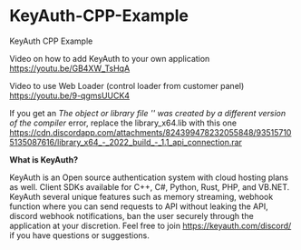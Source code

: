 # KeyAuth-CPP-Example
KeyAuth CPP Example

Video on how to add KeyAuth to your own application https://youtu.be/GB4XW_TsHqA

Video to use Web Loader (control loader from customer panel) https://youtu.be/9-qgmsUUCK4

If you get an *The object or library file '' was created by a different version of the compiler* error, replace the library_x64.lib with this one https://cdn.discordapp.com/attachments/824399478232055848/935157105135087616/library_x64_-_2022_build_-_1.1_api_connection.rar

**What is KeyAuth?**

KeyAuth is an Open source authentication system with cloud hosting plans as well. Client SDKs available for C++, C#, Python, Rust, PHP, and VB.NET.
KeyAuth several unique features such as memory streaming, webhook function where you can send requests to API without leaking the API, discord webhook notifications, ban the user securely through the application at your discretion.
Feel free to join https://keyauth.com/discord/ if you have questions or suggestions.

